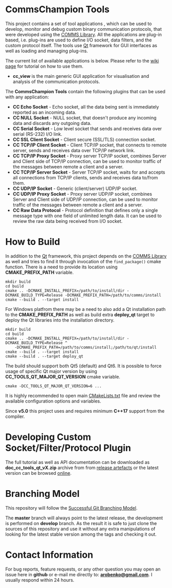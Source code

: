 # CommsChampion Tools
This project contains a set of tool applications , which can be used to
develop, monitor and debug custom binary communication protocols, that were
developed using the [COMMS Library](https://github.com/commschamp/comms). 
All the applications are plug-in based, i.e. plug-ins are used to define 
I/O socket, data filters, and the custom protocol itself. The tools
use [Qt](http://www.qt.io/) framework for GUI interfaces as well as loading
and managing plug-ins.

The current list of available applications is below. Please refer to the
[wiki page](https://github.com/commschamp/cc_tools_qt/wiki/How-to-Use-CommsChampion-Tools)
for tutorial on how to use them.

- **cc_view** is the main generic GUI application for visualisation and analysis of the
communication protocols.  

The **CommsChampion Tools** contain the following
plugins that can be used with any application:

- **CC Echo Socket** - Echo socket, all the data being sent is immediately reported
  as an incoming data.
- **CC NULL Socket** - NULL socket, that doesn't produce any incoming data and
  discards any outgoing data.
- **CC Serial Socket** - Low level socket that sends and receives data over serial
  (RS-232) I/O link.
- **CC SSL Client Socket** - Client secure (SSL/TLS) connection socket.
- **CC TCP/IP Client Socket** - Client TCP/IP socket, that connects to remote 
  server, sends and receives data over TCP/IP network link.
- **CC TCP/IP Proxy Socket** - Proxy server TCP/IP socket, combines Server and Client
  side of TCP/IP connection, can be used to monitor traffic of the messages between
  remote a client and a server.
- **CC TCP/IP Server Socket** - Server TCP/IP socket, waits for and accepts all
  connections from TCP/IP clients, sends and receives data to/from them.
- **CC UDP/IP Socket** - Generic (client/server) UDP/IP socket.
- **CC UDP/IP Proxy Socket** - Proxy server UDP/IP socket, combines Server and Client
  side of UDP/IP connection, can be used to monitor traffic of the messages between
  remote a client and a server.
- **CC Raw Data Protocol** - Protocol definition that defines only a single message
  type with one field of unlimited length data. It can be used to review the
  raw data being received from I/O socket.

# How to Build
In addition to the [Qt](http://www.qt.io/) framework, this project depends on the 
[COMMS Library](https://github.com/commschamp/comms) as well and tries 
to find it through invocation of the `find_package()` cmake function. There is a need to 
provide its location using **CMAKE_PREFIX_PATH** variable.
```
mkdir build
cd build
cmake .. -DCMAKE_INSTALL_PREFIX=/path/to/install/dir -DCMAKE_BUILD_TYPE=Release -DCMAKE_PREFIX_PATH=/path/to/comms/install
cmake --build . --target install
```

For Windows platfrom there may be a need to also add a Qt installation path to the **CMAKE_PREFIX_PATH** as 
well as build extra **deploy_qt** target to deploy the Qt libraries into the installation directory.
```
mkdir build
cd build
cmake .. -DCMAKE_INSTALL_PREFIX=/path/to/install/dir -DCMAKE_BUILD_TYPE=Release ^
    -DCMAKE_PREFIX_PATH=/path/to/comms/install;/path/to/qt/install
cmake --build . --target install
cmake --build . --target deploy_qt    
```

The build should support both Qt5 (default) and Qt6. It is possible to force usage of 
specific Qt major version by using **CC_TOOLS_QT_MAJOR_QT_VERSION** cmake variable.
```
cmake -DCC_TOOLS_QT_MAJOR_QT_VERSION=6 ...
```

It is highly recommended to open main [CMakeLists.txt](CMakeLists.txt) file and review the available
configuration options and variables.

Since **v5.0** this project uses and requires minimum **C++17** support from the compiler.

# Developing Custom Socket/Filter/Protocol Plugin
The full tutorial as well as API documentation can be downloaded as
**doc_cc_tools_qt_vX.zip** archive from
from [release artefacts](https://github.com/commschamp/cc_tools_qt/releases) or
the latest version can be browsed [online](https://commschamp.github.io/cc_tools_qt_doc).

# Branching Model
This repository will follow the 
[Successful Git Branching Model](http://nvie.com/posts/a-successful-git-branching-model/).

The **master** branch will always point to the latest release, the
development is performed on **develop** branch. As the result it is safe
to just clone the sources of this repository and use it without
any extra manipulations of looking for the latest stable version among the tags and
checking it out.

# Contact Information
For bug reports, feature requests, or any other question you may open an issue
here in **github** or e-mail me directly to: **arobenko@gmail.com**. I usually
respond within 24 hours.
